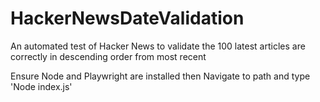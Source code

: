 # HackerNewsDateValidation
An automated test of Hacker News to validate the 100 latest articles are correctly in descending order from most recent

Ensure Node and Playwright are installed then Navigate to path and type 'Node index.js'
